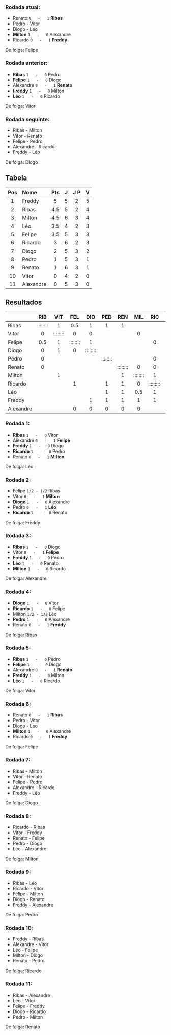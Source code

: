### Rodada atual:
* Renato `0   -   1` **Ribas**
* Pedro     -     Vitor
* Diogo     -     Léo
* **Milton**  `1   -   0`  Alexandre
* Ricardo `0   -   1` **Freddy**

De folga: Felipe

### Rodada anterior:
* **Ribas**  `1   -   0`  Pedro
* **Felipe**  `1   -   0`  Diogo
* Alexandre `0   -   1` **Renato**
* **Freddy**  `1   -   0`  Milton
* **Léo**  `1   -   0`  Ricardo

De folga: Vitor

### Rodada seguinte:
* Ribas     -     Milton
* Vitor     -     Renato
* Felipe     -     Pedro
* Alexandre     -     Ricardo
* Freddy     -     Léo

De folga: Diogo

## Tabela

| Pos | Nome | Pts | J | J P | V |
| :---: | :--- | :---: | :---: | :---: | :---: |
| 1 | Freddy | 5 | 5 | 2 | 5 |
| 2 | Ribas | 4.5 | 5 | 2 | 4 |
| 3 | Milton | 4.5 | 6 | 3 | 4 |
| 4 | Léo | 3.5 | 4 | 2 | 3 |
| 5 | Felipe | 3.5 | 5 | 3 | 3 |
| 6 | Ricardo | 3 | 6 | 2 | 3 |
| 7 | Diogo | 2 | 5 | 3 | 2 |
| 8 | Pedro | 1 | 5 | 3 | 1 |
| 9 | Renato | 1 | 6 | 3 | 1 |
| 10 | Vitor | 0 | 4 | 2 | 0 |
| 11 | Alexandre | 0 | 5 | 3 | 0 |

## Resultados

| | RIB | VIT | FEL | DIO | PED | REN | MIL | RIC | LEO | FRE | ALE | Pts |
| :--- | :---: | :---: | :---: | :---: | :---: | :---: | :---: | :---: | :---: | :---: | :---: | :---: |
| Ribas | :::::::: | 1 | 0.5 | 1 | 1 | 1 |  |  |  |  |  | 4.5 |
| Vitor | 0 | :::::::: | 0 | 0 |  |  | 0 |  |  |  |  | 0 |
| Felipe | 0.5 | 1 | :::::::: | 1 |  |  |  | 0 |  |  | 1 | 3.5 |
| Diogo | 0 | 1 | 0 | :::::::: |  |  |  |  |  | 0 | 1 | 2 |
| Pedro | 0 |  |  |  | :::::::: |  |  | 0 | 0 | 0 | 1 | 1 |
| Renato | 0 |  |  |  |  | :::::::: | 0 | 0 | 0 | 0 | 1 | 1 |
| Milton |  | 1 |  |  |  | 1 | :::::::: | 1 | 0.5 | 0 | 1 | 4.5 |
| Ricardo |  |  | 1 |  | 1 | 1 | 0 | :::::::: | 0 | 0 |  | 3 |
| Léo |  |  |  |  | 1 | 1 | 0.5 | 1 | :::::::: |  |  | 3.5 |
| Freddy |  |  |  | 1 | 1 | 1 | 1 | 1 |  | :::::::: |  | 5 |
| Alexandre |  |  | 0 | 0 | 0 | 0 | 0 |  |  |  | :::::::: | 0 |

### Rodada 1:
* **Ribas**  `1   -   0`  Vitor
* Alexandre `0   -   1` **Felipe**
* **Freddy**  `1   -   0`  Diogo
* **Ricardo**  `1   -   0`  Pedro
* Renato `0   -   1` **Milton**

De folga: Léo

### Rodada 2:
* Felipe `1/2 - 1/2` Ribas
* Vitor `0   -   1` **Milton**
* **Diogo**  `1   -   0`  Alexandre
* Pedro `0   -   1` **Léo**
* **Ricardo**  `1   -   0`  Renato

De folga: Freddy

### Rodada 3:
* **Ribas**  `1   -   0`  Diogo
* Vitor `0   -   1` **Felipe**
* **Freddy**  `1   -   0`  Pedro
* **Léo**  `1   -   0`  Renato
* **Milton**  `1   -   0`  Ricardo

De folga: Alexandre

### Rodada 4:
* **Diogo**  `1   -   0`  Vitor
* **Ricardo**  `1   -   0`  Felipe
* Milton `1/2 - 1/2` Léo
* **Pedro**  `1   -   0`  Alexandre
* Renato `0   -   1` **Freddy**

De folga: Ribas

### Rodada 5:
* **Ribas**  `1   -   0`  Pedro
* **Felipe**  `1   -   0`  Diogo
* Alexandre `0   -   1` **Renato**
* **Freddy**  `1   -   0`  Milton
* **Léo**  `1   -   0`  Ricardo

De folga: Vitor

### Rodada 6:
* Renato `0   -   1` **Ribas**
* Pedro     -     Vitor
* Diogo     -     Léo
* **Milton**  `1   -   0`  Alexandre
* Ricardo `0   -   1` **Freddy**

De folga: Felipe

### Rodada 7:
* Ribas     -     Milton
* Vitor     -     Renato
* Felipe     -     Pedro
* Alexandre     -     Ricardo
* Freddy     -     Léo

De folga: Diogo

### Rodada 8:
* Ricardo     -     Ribas
* Vitor     -     Freddy
* Renato     -     Felipe
* Pedro     -     Diogo
* Léo     -     Alexandre

De folga: Milton

### Rodada 9:
* Ribas     -     Léo
* Ricardo     -     Vitor
* Felipe     -     Milton
* Diogo     -     Renato
* Freddy     -     Alexandre

De folga: Pedro

### Rodada 10:
* Freddy     -     Ribas
* Alexandre     -     Vitor
* Léo     -     Felipe
* Milton     -     Diogo
* Renato     -     Pedro

De folga: Ricardo

### Rodada 11:
* Ribas     -     Alexandre
* Léo     -     Vitor
* Felipe     -     Freddy
* Diogo     -     Ricardo
* Pedro     -     Milton

De folga: Renato

